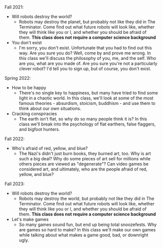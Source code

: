 Fall 2021:

 - Will robots destroy the world?
   - Robots may destroy the planet, but probably not like they did in The Terminator. Come find out what future robots will look like, whether they will think like you or I, and whether you should be afraid of them. **This class does not require a computer science background**
 - You don't exist
   - I'm sorry, you don't exist. Unfortunate that you had to find out this way. Are you sure you do? Well, come by and prove me wrong. In this class we'll discuss the philosophy of you, me, and the self. Who are you, what are you made of. Are you sure you're not a particularly clever robot? I'd tell you to sign up, but of course, you don't exist.

Spring 2022:

 - How to be happy
   - There's no single key to happiness, but many have tried to find some light in a chaotic world. In this class, we'll look at some of the most famous theories - absurdism, stoicism, buddhism - and use them to think about our own situations.
 - Cracking conspiracies
   - The earth isn't flat, so why do so many people think it is? In this class we'll break into the psychology of flat earthers, false flaggers, and bigfoot hunters.

Fall 2022:

 - Who's afraid of red, yellow, and blue?
   - The Nazi's didn't just burn books, they burned art, too. Why is art such a big deal? Why do some pieces of art sell for millions while others pieces are viewed as "degenerate"? Can video games be considered art, and ultimately, who are the people afraid of red, yellow, and blue?

Fall 2023:

 - Will robots destroy the world?
   - Robots may destroy the world, but probably not like they did in The Terminator. Come find out what future robots will look like, whether they will think like you or I, and whether you should be afraid of them. **This class does not require a computer science background**
 - Let's make games
   - So many games sound fun, but end up being total snoozefests. Why are games so hard to make? In this class we'll make our own games while talking about what makes a game good, bad, or downright ugly.
